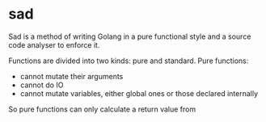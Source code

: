 # sad

Sad is a method of writing Golang in a pure functional style and a source code analyser to enforce it.

Functions are divided into two kinds: pure and standard. Pure functions:

- cannot mutate their arguments
- cannot do IO
- cannot mutate variables, either global ones or those declared internally

So pure functions can only calculate a return value from 
